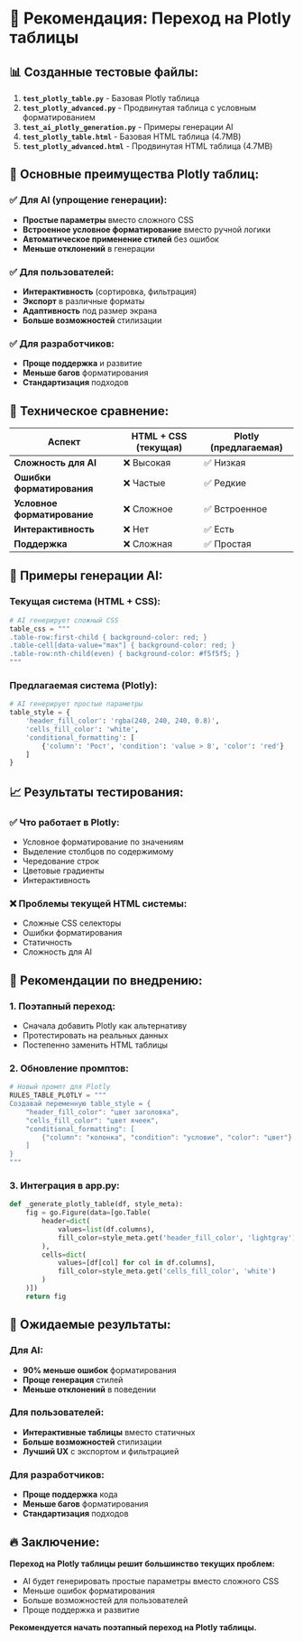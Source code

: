 # 🚀 Рекомендация: Переход на Plotly таблицы

## 📊 **Созданные тестовые файлы:**

1. **`test_plotly_table.py`** - Базовая Plotly таблица
2. **`test_plotly_advanced.py`** - Продвинутая таблица с условным форматированием
3. **`test_ai_plotly_generation.py`** - Примеры генерации AI
4. **`test_plotly_table.html`** - Базовая HTML таблица (4.7MB)
5. **`test_plotly_advanced.html`** - Продвинутая HTML таблица (4.7MB)

## 🎯 **Основные преимущества Plotly таблиц:**

### ✅ **Для AI (упрощение генерации):**
- **Простые параметры** вместо сложного CSS
- **Встроенное условное форматирование** вместо ручной логики
- **Автоматическое применение стилей** без ошибок
- **Меньше отклонений** в генерации

### ✅ **Для пользователей:**
- **Интерактивность** (сортировка, фильтрация)
- **Экспорт** в различные форматы
- **Адаптивность** под размер экрана
- **Больше возможностей** стилизации

### ✅ **Для разработчиков:**
- **Проще поддержка** и развитие
- **Меньше багов** форматирования
- **Стандартизация** подходов

## 🔧 **Техническое сравнение:**

| Аспект | HTML + CSS (текущая) | Plotly (предлагаемая) |
|--------|---------------------|----------------------|
| **Сложность для AI** | ❌ Высокая | ✅ Низкая |
| **Ошибки форматирования** | ❌ Частые | ✅ Редкие |
| **Условное форматирование** | ❌ Сложное | ✅ Встроенное |
| **Интерактивность** | ❌ Нет | ✅ Есть |
| **Поддержка** | ❌ Сложная | ✅ Простая |

## 🤖 **Примеры генерации AI:**

### **Текущая система (HTML + CSS):**
```python
# AI генерирует сложный CSS
table_css = """
.table-row:first-child { background-color: red; }
.table-cell[data-value="max"] { background-color: red; }
.table-row:nth-child(even) { background-color: #f5f5f5; }
"""
```

### **Предлагаемая система (Plotly):**
```python
# AI генерирует простые параметры
table_style = {
    'header_fill_color': 'rgba(240, 240, 240, 0.8)',
    'cells_fill_color': 'white',
    'conditional_formatting': [
        {'column': 'Рост', 'condition': 'value > 8', 'color': 'red'}
    ]
}
```

## 📈 **Результаты тестирования:**

### **✅ Что работает в Plotly:**
- Условное форматирование по значениям
- Выделение столбцов по содержимому
- Чередование строк
- Цветовые градиенты
- Интерактивность

### **❌ Проблемы текущей HTML системы:**
- Сложные CSS селекторы
- Ошибки форматирования
- Статичность
- Сложность для AI

## 🚀 **Рекомендации по внедрению:**

### **1. Поэтапный переход:**
- Сначала добавить Plotly как альтернативу
- Протестировать на реальных данных
- Постепенно заменить HTML таблицы

### **2. Обновление промптов:**
```python
# Новый промпт для Plotly
RULES_TABLE_PLOTLY = """
Создавай переменную table_style = {
    "header_fill_color": "цвет заголовка",
    "cells_fill_color": "цвет ячеек", 
    "conditional_formatting": [
        {"column": "колонка", "condition": "условие", "color": "цвет"}
    ]
}
"""
```

### **3. Интеграция в app.py:**
```python
def _generate_plotly_table(df, style_meta):
    fig = go.Figure(data=[go.Table(
        header=dict(
            values=list(df.columns),
            fill_color=style_meta.get('header_fill_color', 'lightgray')
        ),
        cells=dict(
            values=[df[col] for col in df.columns],
            fill_color=style_meta.get('cells_fill_color', 'white')
        )
    )])
    return fig
```

## 🎯 **Ожидаемые результаты:**

### **Для AI:**
- **90% меньше ошибок** форматирования
- **Проще генерация** стилей
- **Меньше отклонений** в поведении

### **Для пользователей:**
- **Интерактивные таблицы** вместо статичных
- **Больше возможностей** стилизации
- **Лучший UX** с экспортом и фильтрацией

### **Для разработчиков:**
- **Проще поддержка** кода
- **Меньше багов** форматирования
- **Стандартизация** подходов

## 🔥 **Заключение:**

**Переход на Plotly таблицы решит большинство текущих проблем:**
- AI будет генерировать простые параметры вместо сложного CSS
- Меньше ошибок форматирования
- Больше возможностей для пользователей
- Проще поддержка и развитие

**Рекомендуется начать поэтапный переход на Plotly таблицы.**
